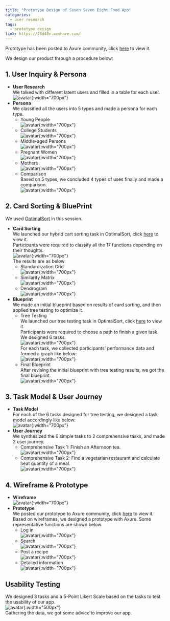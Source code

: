 ```yaml
---
title: "Prototype Design of Seven Seven Eight Food App"
categories:
  - user research
tags:
  - prototype design
link: https://26d48v.axshare.com/
---
```

Prototype has been posted to Axure community, click [here](https://26d48v.axshare.com/) to view it.

We design our product through a procedure below:

## 1. User Inquiry & Persona
+ **User Research**  
  We talked with different latent users and filled in a table for each user.  
  ![avatar](/assets/images/778_prototype/1.png){:width="700px"}
+ **Persona**  
  We classified all the users into 5 types and made a persona for each type.  
  + Young People  
    ![avatar](/assets/images/778_prototype/2.png){:width="700px"}
  + College Students  
    ![avatar](/assets/images/778_prototype/3.png){:width="700px"}  
  + Middle-aged Persons  
    ![avatar](/assets/images/778_prototype/4.png){:width="700px"}  
  + Pregnant Women  
    ![avatar](/assets/images/778_prototype/5.png){:width="700px"}  
  + Mothers  
    ![avatar](/assets/images/778_prototype/6.png){:width="700px"}  
  + Comparison  
    Based on 5 types, we concluded 4 types of uses finally and made a comparison.  
    ![avatar](/assets/images/778_prototype/7.png){:width="700px"}  
  
## 2. Card Sorting & BluePrint
We used [OptimalSort](https://www.optimalworkshop.com/optimalsort/) in this session.
+ **Card Sorting**  
  We launched our hybrid cart sorting task in OptimalSort, click [here](https://80o5t3dj.optimalworkshop.com/optimalsort/lt5y6hp2/sort) to view it.  
  Participants were required to classify all the 17 functions depending on their thoughts.  
  ![avatar](/assets/images/778_prototype/8.png){:width="700px"}  
  The results are as below:  
  + Standardization Grid  
    ![avatar](/assets/images/778_prototype/9.png){:width="700px"}  
  + Similarity Matrix  
    ![avatar](/assets/images/778_prototype/10.png){:width="700px"}  
  + Dendrogram  
    ![avatar](/assets/images/778_prototype/11.png){:width="700px"}  
+ **Blueprint**  
  We made an initial blueprint based on results of card sorting, and then applied tree testing to optimize it.  
  + Tree Testing  
    We launched our tree testing task in OptimalSort, click [here](https://80o5t3dj.optimalworkshop.com/treejack/s7843ox1-1) to view it.  
    Participants were required to choose a path to finish a given task. We designed 6 tasks.  
    ![avatar](/assets/images/778_prototype/12.png){:width="700px"}  
    For each task, we collected participants' performance data and formed a graph like below:  
    ![avatar](/assets/images/778_prototype/13.png){:width="700px"}  
  + Final Blueprint  
    After revising the initial blueprint with tree testing results, we got the final blueprint.  
    ![avatar](/assets/images/778_prototype/14.png){:width="700px"}  
    
## 3. Task Model & User Journey
+ **Task Model**  
  For each of the 6 tasks designed for tree testing, we designed a task model accordingly like below:  
  ![avatar](/assets/images/778_prototype/15.png){:width="700px"}  
+ **User Journey**  
  We synthesized the 6 simple tasks to 2 comprehensive tasks, and made 2 user journey.
  + Comprehensive Task 1: Finish an Afternoon tea.  
    ![avatar](/assets/images/778_prototype/16.png){:width="700px"}  
  + Comprehensive Task 2: Find a vegetarian restaurant and calculate heat quantity of a meal.  
    ![avatar](/assets/images/778_prototype/17.png){:width="700px"}  
    
## 4. Wireframe & Prototype
+ **Wireframe**  
  ![avatar](/assets/images/778_prototype/18.png){:width="700px"}  
+ **Prototype**  
  We posted our prototype to Axure community, click [here](https://26d48v.axshare.com/) to view it.    
  Based on wireframes, we designed a prototype with Axure. Some representative functions are shown below.  
  + Log in  
    ![avatar](/assets/images/778_prototype/19.png){:width="700px"}  
  + Search  
    ![avatar](/assets/images/778_prototype/20.png){:width="700px"}  
  + Post a recipe  
    ![avatar](/assets/images/778_prototype/21.png){:width="700px"}  
  + Detailed information  
    ![avatar](/assets/images/778_prototype/22.png){:width="700px"}  
    
## Usability Testing  
We designed 3 tasks and a 5-Point Likert Scale based on the tasks to test the usability of our app.  
![avatar](/assets/images/778_prototype/23.png){:width="500px"}  
Gathering the data, we got some advice to improve our app.